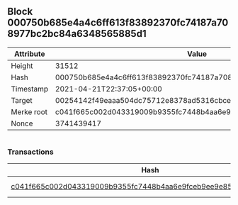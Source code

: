 ## Block 000750b685e4a4c6ff613f83892370fc74187a708977bc2bc84a6348565885d1

Attribute | Value
--- | ---
Height | 31512
Hash | 000750b685e4a4c6ff613f83892370fc74187a708977bc2bc84a6348565885d1
Timestamp | 2021-04-21T22:37:05+00:00
Target | 00254142f49eaaa504dc75712e8378ad5316cbcead634704b3734b6271167cc4
Merke root | c041f665c002d043319009b9355fc7448b4aa6e9fceb9ee9e850e3858c273aba
Nonce | 3741439417

```

```

### Transactions

Hash | Amount
--- | ---
[c041f665c002d043319009b9355fc7448b4aa6e9fceb9ee9e850e3858c273aba](c041f665c002d043319009b9355fc7448b4aa6e9fceb9ee9e850e3858c273aba.md) | 10.00000000 SKEPTI 
